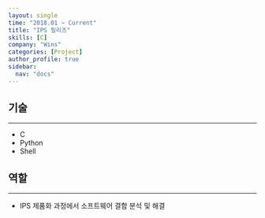 ```yaml
---
layout: single
time: "2018.01 ~ Current"
title: "IPS 릴리즈"
skills: [C]
company: "Wins"
categories: [Project]
author_profile: true
sidebar:
  nav: "docs"
---
```


## 기술
---

* C
* Python
* Shell

## 역할
---

* IPS 제품화 과정에서 소프트웨어 결함 분석 및 해결